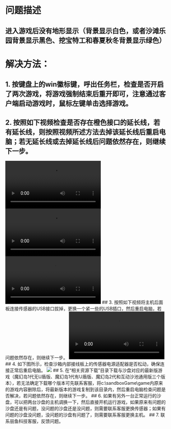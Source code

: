 # 问题描述
## 进入游戏后没有地形显示（背景显示白色，或者沙滩乐园背景显示黑色、挖宝特工和春夏秋冬背景显示绿色）
# 解决方法：
## 1. 按键盘上的win徽标键，呼出任务栏，检查是否开启了两次游戏，将游戏强制结束后重开即可，注意通过客户端启动游戏时，鼠标左键单击选择游戏。
## 2. 按照如下视频检查是否存在橙色接口的延长线，若有延长线，则按照视频所述方法去掉该延长线后重启电脑；若无延长线或去掉延长线后问题依然存在，则继续下一步。
<video controls>
    <source src="videos/MagicIsland-Kinect-1-1.mp4" type="video/mp4">
</video>
<video controls>
    <source src="videos/MagicIsland-Kinect-1-2.mp4" type="video/mp4">
</video>
<video controls>
    <source src="videos/MagicIsland-Kinect-1-3.mp4" type="video/mp4">
</video>
## 3. 按照如下视频将主机后面板连接传感器的USB接口拔掉，更换一个紧一些的USB插口，然后重启电脑，若问题依然存在，则继续下一步。
<video controls>
    <source src="videos/MagicIsland-Kinect-1-4.mp4" type="video/mp4">
</video>
## 4. 如下图所示，检查沙箱内部接线板上的传感器电源适配器是否松动，确保连接正常后重启电脑。
<image src="images/MagicIsland-Kinect-1-1.jpg">
</image>
## 5. 在“相关资源下载”目录下载与沙盘对应的最新版游戏（魔幻岛1代无U盾版、魔幻岛1代有U盾版、魔幻岛2代和互动沙池通用版三个版本），若无法确定下载哪个版本可先联系客服，将c:\sandboxGame\game内原来的游戏内容删除后，将最新版本的游戏复制到该目录内，然后重启电脑检查问题是否解决，若问题依然存在，则继续下一步。
## 6. 如果有另外一台正常运行的沙盘，可以把两台沙盘的主机调换一下，然后直接开机运行游戏，如果原来有问题的沙盘还是有问题，没问题的沙盘还是没问题，则需要联系客服更换传感器；如果有问题的沙盘没问题，没问题的沙盘有问题了，则需要联系客服更换主机。
## 7. 联系丽鱼科技客服，反馈问题。